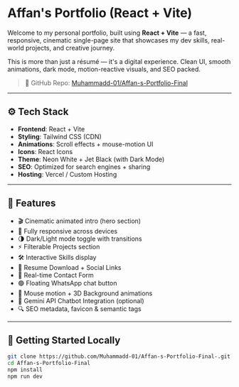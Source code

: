 # Affan's Portfolio (React + Vite)

Welcome to my personal portfolio, built using **React + Vite** — a fast, responsive, cinematic single-page site that showcases my dev skills, real-world projects, and creative journey.

This is more than just a résumé — it's a digital experience. Clean UI, smooth animations, dark mode, motion-reactive visuals, and SEO packed.

> 🚀 GitHub Repo: [Muhammadd-01/Affan-s-Portfolio-Final](https://github.com/Muhammadd-01/Affan-s-Portfolio-Final-)

---

## ⚙️ Tech Stack

- **Frontend**: React + Vite
- **Styling**: Tailwind CSS (CDN)
- **Animations**: Scroll effects + mouse-motion UI
- **Icons**: React Icons
- **Theme**: Neon White + Jet Black (with Dark Mode)
- **SEO**: Optimized for search engines + sharing
- **Hosting**: Vercel / Custom Hosting

---

## 🎯 Features

- 🎬 Cinematic animated intro (hero section)
- 📱 Fully responsive across devices
- 🌗 Dark/Light mode toggle with transitions
- ⚡️ Filterable Projects section
- 🛠️ Interactive Skills display
- 📄 Resume Download + Social Links
- 💬 Real-time Contact Form
- 🟢 Floating WhatsApp chat button
- 🌌 Mouse motion + 3D Background animations
- 🤖 Gemini API Chatbot Integration (optional)
- 🔍 SEO metadata, favicon & semantic tags

---

## 🚀 Getting Started Locally

```bash
git clone https://github.com/Muhammadd-01/Affan-s-Portfolio-Final-.git
cd Affan-s-Portfolio-Final
npm install
npm run dev
